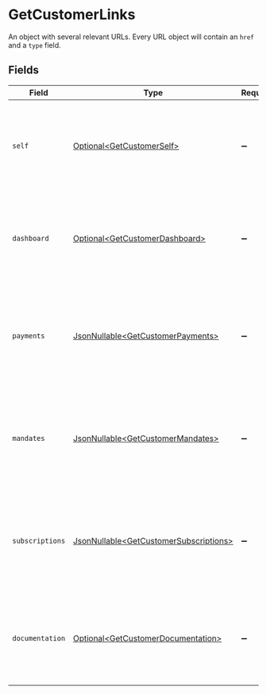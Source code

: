 # GetCustomerLinks

An object with several relevant URLs. Every URL object will contain an `href` and a `type` field.


## Fields

| Field                                                                                                                                  | Type                                                                                                                                   | Required                                                                                                                               | Description                                                                                                                            |
| -------------------------------------------------------------------------------------------------------------------------------------- | -------------------------------------------------------------------------------------------------------------------------------------- | -------------------------------------------------------------------------------------------------------------------------------------- | -------------------------------------------------------------------------------------------------------------------------------------- |
| `self`                                                                                                                                 | [Optional\<GetCustomerSelf>](../../models/operations/GetCustomerSelf.md)                                                               | :heavy_minus_sign:                                                                                                                     | In v2 endpoints, URLs are commonly represented as objects with an `href` and `type` field.                                             |
| `dashboard`                                                                                                                            | [Optional\<GetCustomerDashboard>](../../models/operations/GetCustomerDashboard.md)                                                     | :heavy_minus_sign:                                                                                                                     | In v2 endpoints, URLs are commonly represented as objects with an `href` and `type` field.                                             |
| `payments`                                                                                                                             | [JsonNullable\<GetCustomerPayments>](../../models/operations/GetCustomerPayments.md)                                                   | :heavy_minus_sign:                                                                                                                     | The API resource URL of the [payments](list-payments) linked to this customer. Omitted if no such payments<br/>exist (yet).            |
| `mandates`                                                                                                                             | [JsonNullable\<GetCustomerMandates>](../../models/operations/GetCustomerMandates.md)                                                   | :heavy_minus_sign:                                                                                                                     | The API resource URL of the [mandates](list-mandates) linked to this customer. Omitted if no such mandates<br/>exist (yet).            |
| `subscriptions`                                                                                                                        | [JsonNullable\<GetCustomerSubscriptions>](../../models/operations/GetCustomerSubscriptions.md)                                         | :heavy_minus_sign:                                                                                                                     | The API resource URL of the [subscriptions](list-subscriptions) linked to this customer. Omitted if no such<br/>subscriptions exist (yet). |
| `documentation`                                                                                                                        | [Optional\<GetCustomerDocumentation>](../../models/operations/GetCustomerDocumentation.md)                                             | :heavy_minus_sign:                                                                                                                     | In v2 endpoints, URLs are commonly represented as objects with an `href` and `type` field.                                             |